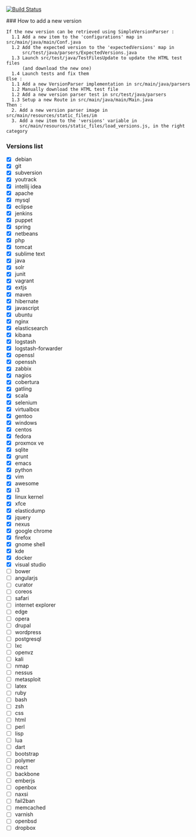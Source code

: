 [![Build Status](https://api.travis-ci.org/sniksnp/versions-watch.svg?branch=master)](https://travis-ci.org/sniksnp/versions-watch)

### How to add a new version
```
If the new version can be retrieved using SimpleVersionParser :
  1.1 Add a new item to the 'configurations' map in src/main/java/main/Conf.java
  1.2 Add the expected version to the 'expectedVersions' map in 
      src/test/java/parsers/ExpectedVersions.java
  1.3 Launch src/test/java/TestFilesUpdate to update the HTML test files 
      (and download the new one)
  1.4 Launch tests and fix them
Else :
  1.1 Add a new VersionParser implementation in src/main/java/parsers
  1.2 Manually download the HTML test file
  1.2 Add a new version parser test in src/test/java/parsers
  1.3 Setup a new Route in src/main/java/main/Main.java
Then :
  2. Add a new version parser image in src/main/resources/static_files/im
  3. Add a new item to the 'versions' variable in 
     src/main/resources/static_files/load_versions.js, in the right category
```

### Versions list
- [x] debian
- [x] git
- [x] subversion
- [x] youtrack
- [x] intellij idea
- [x] apache
- [x] mysql
- [x] eclipse
- [x] jenkins
- [x] puppet
- [x] spring
- [x] netbeans
- [x] php
- [x] tomcat
- [x] sublime text
- [x] java
- [x] solr
- [x] junit
- [x] vagrant
- [x] extjs
- [x] maven
- [x] hibernate
- [x] javascript
- [x] ubuntu
- [x] nginx
- [x] elasticsearch
- [x] kibana
- [x] logstash
- [x] logstash-forwarder
- [x] openssl
- [x] openssh
- [x] zabbix
- [x] nagios
- [x] cobertura
- [x] gatling
- [x] scala
- [x] selenium
- [x] virtualbox
- [x] gentoo
- [x] windows
- [x] centos
- [x] fedora
- [x] proxmox ve
- [x] sqlite
- [x] grunt
- [x] emacs
- [x] python
- [x] vim
- [x] awesome
- [x] i3
- [x] linux kernel
- [x] xfce
- [x] elasticdump
- [x] jquery
- [x] nexus
- [x] google chrome
- [x] firefox
- [x] gnome shell
- [x] kde
- [x] docker
- [x] visual studio
- [ ] bower
- [ ] angularjs
- [ ] curator
- [ ] coreos
- [ ] safari
- [ ] internet explorer
- [ ] edge
- [ ] opera
- [ ] drupal
- [ ] wordpress
- [ ] postgresql
- [ ] lxc
- [ ] openvz
- [ ] kali
- [ ] nmap
- [ ] nessus
- [ ] metasploit
- [ ] latex
- [ ] ruby
- [ ] bash
- [ ] zsh
- [ ] css
- [ ] html
- [ ] perl
- [ ] lisp
- [ ] lua
- [ ] dart
- [ ] bootstrap
- [ ] polymer
- [ ] react
- [ ] backbone
- [ ] emberjs
- [ ] openbox
- [ ] naxsi
- [ ] fail2ban
- [ ] memcached
- [ ] varnish
- [ ] openbsd
- [ ] dropbox
